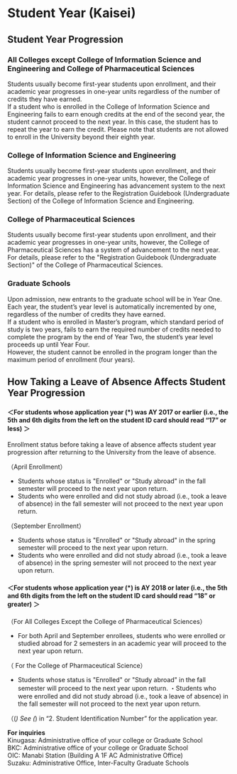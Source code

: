# Student Year (Kaisei)

## Student Year Progression

### All Colleges except College of Information Science and Engineering and College of Pharmaceutical Sciences

Students usually become first-year students upon enrollment, and their academic year progresses in one-year units regardless of the number of credits they have earned.  
If a student who is enrolled in the College of Information Science and Engineering fails to earn enough credits at the end of the second year, the student cannot proceed to the next year. In this case, the student has to repeat the year to earn the credit. Please note that students are not allowed to enroll in the University beyond their eighth year.

### College of Information Science and Engineering

Students usually become first-year students upon enrollment, and their academic year progresses in one-year units, however, the College of Information Science and Engineering has advancement system to the next year.
For details, please refer to the Registration Guidebook (Undergraduate Section) of the College of Information Science and Engineering.

### College of Pharmaceutical Sciences

Students usually become first-year students upon enrollment, and their academic year progresses in one-year units, however, the College of Pharmaceutical Sciences has a system of advancement to the next year.
For details, please refer to the "Registration Guidebook (Undergraduate Section)" of the College of Pharmaceutical Sciences.

### Graduate Schools

Upon admission, new entrants to the graduate school will be in Year One. Each year, the student’s year level is automatically incremented by one, regardless of the number of credits they have earned.  
If a student who is enrolled in Master’s program, which standard period of study is two years, fails to earn the required number of credits needed to complete the program by the end of Year Two, the student’s year level proceeds up until Year Four.  
However, the student cannot be enrolled in the program longer than the maximum period of enrollment (four years).

## How Taking a Leave of Absence Affects Student Year Progression

#### ＜For students whose application year (*) was AY 2017 or earlier (i.e., the 5th and 6th digits from the left on the student ID card should read “17” or less) ＞

Enrollment status before taking a leave of absence affects student year progression after returning to the University from the leave of absence.  
  
（April Enrollment）  
- Students whose status is "Enrolled" or "Study abroad" in the fall semester will proceed to the next year upon return.  
- Students who were enrolled and did not study abroad (i.e., took a leave of absence) in the fall semester will not proceed to the next year upon return.  
  
（September Enrollment）  
- Students whose status is "Enrolled" or "Study abroad" in the spring semester will proceed to the next year upon return.  
- Students who were enrolled and did not study abroad (i.e., took a leave of absence) in the spring semester will not proceed to the next year upon return.  

#### ＜For students whose application year (*) is AY 2018 or later (i.e., the 5th and 6th digits from the left on the student ID card should read “18” or greater) ＞

（For All Colleges Except the College of Pharmaceutical Sciences）  
- For both April and September enrollees, students who were enrolled or studied abroad for 2 semesters in an academic year will proceed to the next year upon return.  
  
（ For the College of Pharmaceutical Science）  
- Students whose status is "Enrolled" or "Study abroad" in the fall semester will proceed to the next year upon return. ・Students who were enrolled and did not study abroad (i.e., took a leave of absence) in the fall semester will not proceed to the next year upon return.  

（(*) See (*) in “2. Student Identification Number” for the application year.

**For inquiries**  
Kinugasa: Administrative office of your college or Graduate School  
BKC: Administrative office of your college or Graduate School  
OIC: Manabi Station (Building A 1F AC Administrative Office)  
Suzaku: Administrative Office, Inter-Faculty Graduate Schools